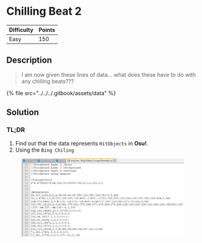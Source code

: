 # Chilling Beat 2

| Difficulty | Points |
| ---------- | ------ |
| Easy       | 150    |

## Description

> I am now given these lines of data... what does these have to do with any chilling beats???

{% file src="../../../.gitbook/assets/data" %}

## Solution

### TL;DR

1. Find out that the data represents `HitObjects` in **Osu!**.
2. Using the `Bing Chiling`

<figure><img src="../../../.gitbook/assets/image.png" alt=""><figcaption></figcaption></figure>
